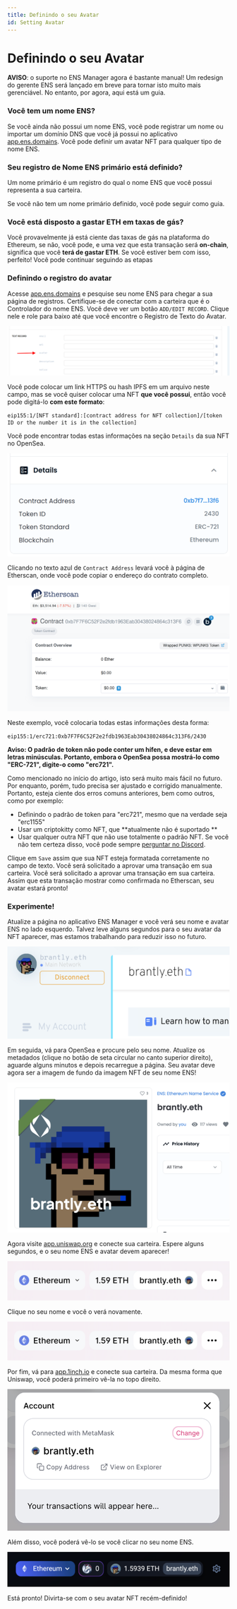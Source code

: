 ```yaml
---
title: Definindo o seu Avatar
id: Setting Avatar
---
```


# Definindo o seu Avatar

**AVISO**: o suporte no ENS Manager agora é bastante manual! Um redesign do gerente ENS será lançado em breve para tornar isto muito mais gerenciável. No entanto, por agora, aqui está um guia.

### Você tem um nome ENS?

Se você ainda não possui um nome ENS, você pode registrar um nome ou importar um domínio DNS que você já possui no aplicativo [app.ens.domains](https://app.ens.domains). Você pode definir um avatar NFT para qualquer tipo de nome ENS.

### Seu registro de Nome ENS primário está definido?

Um nome primário é um registro do qual o nome ENS que você possui representa a sua carteira.

Se você não tem um nome primário definido, você pode seguir <!-- **Primary Name Guide Link ** --> como guia.

### Você está disposto a gastar ETH em taxas de gás?

Você provavelmente já está ciente das taxas de gás na plataforma do Ethereum, se não, você pode<!-- \[read here\](/references/ethereum/what-are-gas-fees.md) -->, e uma vez que esta transação será **on-chain**, significa que você **terá de gastar ETH**. Se você estiver bem com isso, perfeito! Você pode continuar seguindo as etapas

### Definindo o registro do avatar

Acesse [app.ens.domains](https://app.ens.domains) e pesquise seu nome ENS para chegar a sua página de registros. Certifique-se de conectar com a carteira que é o Controlador do nome ENS. Você deve ver um botão `ADD/EDIT RECORD`. Clique nele e role para baixo até que você encontre o Registro de Texto do Avatar.

![Definindo seu registro de avatar.](./img/set-avatar-1.png "Localize o registro do avatar para fazer uma alteração.")

Você pode colocar um link HTTPS ou hash IPFS em um arquivo neste campo, mas se você quiser colocar uma NFT **que você possui**, então você pode digitá-lo **com este formato**:

```
eip155:1/[NFT standard]:[contract address for NFT collection]/[token ID or the number it is in the collection]
```

Você pode encontrar todas estas informações na seção `Details` da sua NFT no OpenSea.

![Definindo seu registro de avatar.](./img/set-avatar-2.png "Inspecione o endereço do contrato e o Id do token para construir seu avatar url.")

Clicando no texto azul de `Contract Address` levará você à página de Etherscan, onde você pode copiar o endereço do contrato completo.

![Definindo seu registro de avatar.](./img/set-avatar-3.png "O endereço do contrato da sua imagem também pode ser encontrado no etherscan.io.")

Neste exemplo, você colocaria todas estas informações desta forma:

```
eip155:1/erc721:0xb7F7F6C52F2e2fdb1963Eab30438024864c313F6/2430
```

****Aviso**: O padrão de token não pode conter um hífen, e deve estar em letras minúsculas. Portanto, embora o OpenSea possa mostrá-lo como "ERC-721", digite-o como "erc721".**

Como mencionado no início do artigo, isto será muito mais fácil no futuro. Por enquanto, porém, tudo precisa ser ajustado e corrigido manualmente. Portanto, esteja ciente dos erros comuns anteriores, bem como outros, como por exemplo:

* Definindo o padrão de token para "erc721", mesmo que na verdade seja "erc1155"
* Usar um criptokitty como NFT, que **atualmente não é suportado **
* Usar qualquer outra NFT que não use totalmente o padrão NFT. Se você não tem certeza disso, você pode sempre [perguntar no Discord](https://chat.ens.domains).

Clique em `Save` assim que sua NFT esteja formatada corretamente no campo de texto. Você será solicitado a aprovar uma transação em sua carteira. Você será solicitado a aprovar uma transação em sua carteira. Assim que esta transação mostrar como confirmada no Etherscan, seu avatar estará pronto!

### Experimente!

Atualize a página no aplicativo ENS Manager e você verá seu nome e avatar ENS no lado esquerdo. Talvez leve alguns segundos para o seu avatar da NFT aparecer, mas estamos trabalhando para reduzir isso no futuro.

![Definindo seu registro de avatar.](./img/set-avatar-4.png "Se definido corretamente, seu avatar será exibido no aplicativo gerenciador.")

Em seguida, vá para OpenSea e procure pelo seu nome. Atualize os metadados (clique no botão de seta circular no canto superior direito), aguarde alguns minutos e depois recarregue a página. Seu avatar deve agora ser a imagem de fundo da imagem NFT de seu nome ENS!

![Definindo seu registro de avatar.](./img/set-avatar-5.png "Seu avatar também exibirá marketplaces na imagem para seu nome ENS.")

Agora visite [app.uniswap.org](https://app.uniswap.org) e conecte sua carteira. Espere alguns segundos, e o seu nome ENS e avatar devem aparecer!

![Definindo seu registro de avatar.](./img/set-avatar-6.png "Seu avatar no Uniswap")

Clique no seu nome e você o verá novamente.

![Definindo seu registro de avatar.](./img/set-avatar-6.png "Seu avatar no Uniswap.")

Por fim, vá para [app.1inch.io](https://app.1inch.io) e conecte sua carteira. Da mesma forma que Uniswap, você poderá primeiro vê-la no topo direito.

![Definindo seu registro de avatar.](./img/set-avatar-7.png "Seu avatar no 1inch.")

Além disso, você poderá vê-lo se você clicar no seu nome ENS.

![Definindo seu registro de avatar.](./img/set-avatar-8.png "Seu avatar no 1inch.")

Está pronto! Divirta-se com o seu avatar NFT recém-definido!
